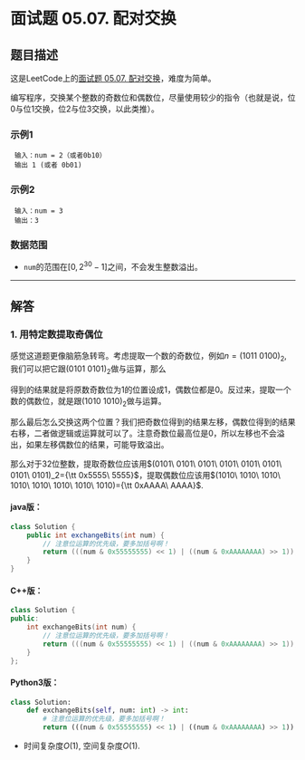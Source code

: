 # 面试题 05.07. 配对交换

## 题目描述

这是LeetCode上的[面试题 05.07. 配对交换](https://leetcode-cn.com/problems/exchange-lcci/)，难度为简单。



编写程序，交换某个整数的奇数位和偶数位，尽量使用较少的指令（也就是说，位0与位1交换，位2与位3交换，以此类推）。



### 示例1

```
 输入：num = 2（或者0b10）
 输出 1 (或者 0b01)
```



### 示例2

```
 输入：num = 3
 输出：3
```



### 数据范围

- `num`的范围在$[0, 2^{30} - 1]$之间，不会发生整数溢出。

  

***



## 解答

### 1. 用特定数提取奇偶位

感觉这道题更像脑筋急转弯。考虑提取一个数的奇数位，例如$n=(1011\ 0100)_2$, 我们可以把它跟$(0101\ 0101)_2$做与运算，那么

得到的结果就是将原数奇数位为1的位置设成1，偶数位都是0。反过来，提取一个数的偶数位，就是跟$(1010\ 1010)_2$做与运算。

那么最后怎么交换这两个位置？我们把奇数位得到的结果左移，偶数位得到的结果右移，二者做逻辑或运算就可以了。注意奇数位最高位是0，所以左移也不会溢出，如果左移偶数位的结果，可能导致溢出。

那么对于32位整数，提取奇数位应该用$(0101\ 0101\ 0101\ 0101\ 0101\ 0101\ 0101\ 0101)_2={\tt 0x5555\ 5555}$，提取偶数位应该用$(1010\ 1010\ 1010\ 1010\ 1010\ 1010\ 1010\ 1010)={\tt 0xAAAA\ AAAA}$.



#### **java版：**

```Java
class Solution {
    public int exchangeBits(int num) {
        // 注意位运算的优先级，要多加括号啊！
        return (((num & 0x55555555) << 1) | ((num & 0xAAAAAAAA) >> 1));
    }
}
```

#### **C++版：**

```cpp
class Solution {
public:
    int exchangeBits(int num) {
        // 注意位运算的优先级，要多加括号啊！
        return (((num & 0x55555555) << 1) | ((num & 0xAAAAAAAA) >> 1));
    }
};
```

#### Python3版：

```python
class Solution:
    def exchangeBits(self, num: int) -> int:
        # 注意位运算的优先级，要多加括号啊！
        return (((num & 0x55555555) << 1) | ((num & 0xAAAAAAAA) >> 1))
```



* 时间复杂度$O(1)$, 空间复杂度$O(1)$.





